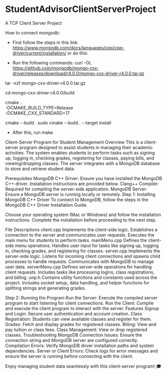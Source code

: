 # StudentAdvisorClientServerProject
A TCP Client Server Project

How to connect mongodb:
- First follow the steps in this link: https://www.mongodb.com/docs/languages/cpp/cpp-driver/current/installation/ or do this:

- Run the following commands:
curl -OL https://github.com/mongodb/mongo-cxx-driver/releases/download/r4.0.0/mongo-cxx-driver-r4.0.0.tar.gz

tar -xzf mongo-cxx-driver-r4.0.0.tar.gz

cd mongo-cxx-driver-r4.0.0/build

cmake ..                                \
    -DCMAKE_BUILD_TYPE=Release          \
    -DCMAKE_CXX_STANDARD=17

cmake --build .
sudo cmake --build . --target install

- After this, run make


Client-Server Program for Student Management
Overview
This is a client-server program designed to assist students in managing their academic activities. The system enables students to perform tasks such as signing up, logging in, checking grades, registering for classes, paying bills, and viewing/dropping classes. The server integrates with a MongoDB database to store and retrieve student data.

Prerequisites
MongoDB C++ Driver: Ensure you have installed the MongoDB C++ driver. Installation instructions are provided below.
Clang++ Compiler: Required for compiling the server-side application.
MongoDB Server: Ensure a MongoDB server is running locally or remotely.
Step 1: Installing MongoDB C++ Driver
To connect to MongoDB, follow the steps in the MongoDB C++ Driver Installation Guide.

Choose your operating system (Mac or Windows) and follow the installation instructions.
Complete the installation before proceeding to the next step.

File Descriptions
client.cpp
Implements the client-side logic.
Establishes a connection to the server and communicates user requests.
Executes the main menu for students to perform tasks.
mainMenu.cpp
Defines the client-side menu operations.
Handles user input for tasks like signing up, logging in, checking grades, and registering for classes.
server.cpp
Implements the server-side logic.
Listens for incoming client connections and spawns child processes to handle requests.
Communicates with MongoDB to manage user data.
serverMenu.cpp
Defines server-side operations for handling client requests.
Includes tasks like processing logins, class registrations, and billing.
unp.h
Contains utility functions and constants used across the project.
Includes socket setup, data handling, and helper functions for splitting strings and generating grades.

Step 2: Running the Program
Run the Server: Execute the compiled server program to start listening for client connections.
Run the Client: Compile and execute the client program to interact with the server.
Features
Signup and Login: Secure user authentication and account creation.
Class Registration: Students can view available classes and register for them.
Grades: Fetch and display grades for registered classes.
Billing: View and pay tuition or class fees.
Class Management: View or drop registered classes.
Troubleshooting
MongoDB Connection Issues: Ensure the connection string and MongoDB server are configured correctly.
Compilation Errors: Verify MongoDB driver installation paths and system dependencies.
Server or Client Errors: Check logs for error messages and ensure the server is running before connecting with the client.

Enjoy managing student data seamlessly with this client-server program! 🎓
